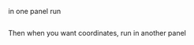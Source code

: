 in one panel run
```roslaunch pc_data pc_data.launch
```
Then when you want coordinates, run in another panel
```rosrun pc_data collector.py
```
